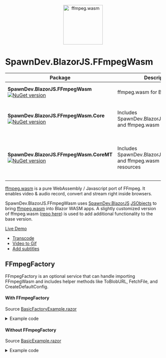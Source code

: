 <p align="center">
  <a href="#">
    <img alt="ffmpeg.wasm" width="128px" height="128px" src="https://github.com/LostBeard/ffmpeg.wasm/blob/main/apps/website/static/img/logo192.png"></img>
  </a>
</p>

# SpawnDev.BlazorJS.FFmpegWasm
| Package | Description | Includes |
|---------|-------------|----------|
|**SpawnDev.BlazorJS.FFmpegWasm** <br /> [![NuGet version](https://badge.fury.io/nu/SpawnDev.BlazorJS.FFmpegWasm.svg)](https://www.nuget.org/packages/SpawnDev.BlazorJS.FFmpegWasm)| ffmpeg.wasm for Blazor WASM | ffmpeg/*<br />ffmpeg.js<br />814.ffmpeg.js
|**SpawnDev.BlazorJS.FFmpegWasm.Core** <br /> [![NuGet version](https://badge.fury.io/nu/SpawnDev.BlazorJS.FFmpegWasm.Core.svg)](https://www.nuget.org/packages/SpawnDev.BlazorJS.FFmpegWasm.Core)| Includes SpawnDev.BlazorJS.FFmpegWasm and ffmpeg.wasm core resources | core/*<br />ffmpeg-core.js<br />ffmpeg-core.wasm
|**SpawnDev.BlazorJS.FFmpegWasm.CoreMT** <br /> [![NuGet version](https://badge.fury.io/nu/SpawnDev.BlazorJS.FFmpegWasm.CoreMT.svg)](https://www.nuget.org/packages/SpawnDev.BlazorJS.FFmpegWasm.CoreMT)| Includes SpawnDev.BlazorJS.FFmpegWasm and ffmpeg.wasm core-mt resources | core-mt/*<br />ffmpeg-core.js<br />ffmpeg-core.wasm<br />ffmpeg-core.worker.js
 
[ffmpeg.wasm](https://github.com/ffmpegwasm/ffmpeg.wasm) is a pure WebAssembly / Javascript port of FFmpeg. It enables video & audio record, convert and stream right inside browsers.

SpawnDev.BlazorJS.FFmpegWasm uses [SpawnDev.BlazorJS](https://github.com/LostBeard/SpawnDev.BlazorJS) [JSObjects](https://github.com/LostBeard/SpawnDev.BlazorJS#jsobject-base-class) to bring [ffmpeg.wasm](https://github.com/ffmpegwasm/ffmpeg.wasm) into Blazor WASM apps. A slightly customized version of ffmpeg.wasm ([repo here](https://github.com/LostBeard/ffmpeg.wasm)) is used to add additional functionality to the base version.

[Live Demo](https://lostbeard.github.io/SpawnDev.BlazorJS.FFmpegWasm/)
- [Transcode](https://lostbeard.github.io/SpawnDev.BlazorJS.FFmpegWasm/)
- [Video to Gif](https://lostbeard.github.io/SpawnDev.BlazorJS.FFmpegWasm/VideoToGif)
- [Add subtitles](https://lostbeard.github.io/SpawnDev.BlazorJS.FFmpegWasm/AddSubtitles)

## FFmpegFactory
FFmpegFactory is an optional service that can handle importing FFmpegWasm and includes helper methods like ToBlobURL, FetchFile, and CreateDefaultConfig.

#### With FFmpegFactory
Source [BasicFactoryExample.razor](https://github.com/LostBeard/SpawnDev.BlazorJS.FFmpegWasm/blob/main/SpawnDev.BlazorJS.FFmpegWasmDemo/Pages/BasicFactoryExample.razor) 

<details>
<summary>Example code</summary>

Program.cs
```cs
// ...
// Add SpawnDev.BlazorJS.BlazorJSRuntime service
builder.Services.AddBlazorJSRuntime();
// Add FFmpegFactory service
builder.Services.AddSingleton<FFmpegFactory>();
// ...
```

BasicFactoryExample.razor
```cs
@page "/BasicFactoryExample"
@using System.Text
@using SpawnDev.BlazorJS
@using SpawnDev.BlazorJS.FFmpegWasm

<h3>Basic FFmpegFactory Example of ffmpeg.wasm in Blazor</h3>
<p>A bare bones example of ffmpeg.wasm in Blazor using SpawnDev.BlazorJS and SpawnDev.BlazorJS.FFmpegWASM</p>
<video @ref=videoResult autoplay muted id="video-result" controls></video>
<br />
<button @onclick=Load disabled="@(loaded || busy)" id="load-button">Load ffmpeg-core (~31 MB)</button>
<br />
<button @onclick=Transcode disabled="@(!loaded || busy)" id="transcode-button">Transcode webm to mp4</button>
<br />
<p>@logMessage</p>
<p>@progressMessage</p>
<p>Open Developer Tools (Ctrl+Shift+I) to View Logs</p>

@code {
    [Inject]
    BlazorJSRuntime JS { get; set; }

    [Inject]
    FFmpegFactory FFmpegFactory { get; set; }

    ElementReference videoResult;
    HTMLVideoElement? videoEl;
    bool loaded = false;
    bool busy = false;
    string logMessage = "";
    string progressMessage = "";

    FFmpeg? ffmpeg = null;

    async Task Load()
    {
        busy = true;
        StateHasChanged();
        videoEl = new HTMLVideoElement(videoResult);
        await FFmpegFactory.Init();
        ffmpeg = new FFmpeg();
        ffmpeg.OnLog += FFmpeg_OnLog;
        ffmpeg.OnProgress += FFmpeg_OnProgress;
        // Use FFmpegFactory extension methods supplied by the Nuget packages
        // SpawnDev.BlazorJS.FFmpegWasm.Core
        // SpawnDev.BlazorJS.FFmpegWasm.CoreMT
        //
        // Single thread and multi thread versions acn be used independently of each other to lower resource packaging.
        //
        // From SpawnDev.BlazorJS.FFmpegWasm.Core 
        // - Contains the ffmpeg.wasm core for single thread files
        // - Adds CreateLoadCoreConfig to FFmpegFactory
        // From SpawnDev.BlazorJS.FFmpegWasm.CoreMT 
        // - Contains the ffmpeg.wasm core for multi thread files
        // - Adds CreateLoadCoreMTConfig to FFmpegFactory
        var loadConfig = FFmpegFactory.MultiThreadSupported ? FFmpegFactory.CreateLoadCoreMTConfig() : FFmpegFactory.CreateLoadCoreConfig();
        await ffmpeg.Load(loadConfig);
        busy = false;
        loaded = true;
        StateHasChanged();
    }

    async Task Transcode()
    {
        busy = true;
        StateHasChanged();
        logMessage = "Downloading source video";
        StateHasChanged();
        await ffmpeg.WriteFile("input.webm", await FFmpegFactory.FetchFile("https://raw.githubusercontent.com/ffmpegwasm/testdata/master/Big_Buck_Bunny_180_10s.webm"));
        logMessage = "Transcoding source video";
        StateHasChanged();
        var ret = await ffmpeg.Exec(new string[] { "-i", "input.webm", "output.mp4" });
        logMessage = "Source video transcoded";
        StateHasChanged();
        using var data = await ffmpeg.ReadFileUint8Array("output.mp4");
        using var blob = new Blob(new Uint8Array[] { data }, new BlobOptions { Type = "video/mp4" });
        var objSrc = URL.CreateObjectURL(blob);
        videoEl.Src = objSrc;
        busy = false;
        StateHasChanged();
    }

    void FFmpeg_OnLog(FFmpegLogEvent ev)
    {
        logMessage = ev.Message;
        JS.Log("FFmpeg_OnLog", ev.Message);
        StateHasChanged();
    }

    void FFmpeg_OnProgress(FFmpegProgressEvent ev)
    {
        var progress = ev.Progress;
        var time = ev.Time;
        progressMessage = $"{progress * 100} % (transcoded time: {time / 1000000} s)";
        JS.Log("FFmpeg_OnProgress", ev.Time, ev.Progress);
        StateHasChanged();
    }
}
```
</details>

#### Without FFmpegFactory
Source [BasicExample.razor](https://github.com/LostBeard/SpawnDev.BlazorJS.FFmpegWasm/blob/main/SpawnDev.BlazorJS.FFmpegWasmDemo/Pages/BasicExample.razor)

<details>
<summary>Example code</summary>

Program.cs
```cs
// ...
// Add SpawnDev.BlazorJS.BlazorJSRuntime service
builder.Services.AddBlazorJSRuntime();
// ...
```

BasicExample.razor
```cs
@page "/"
@using System.Text
@using SpawnDev.BlazorJS
@using SpawnDev.BlazorJS.FFmpegWasm

<h3>Basic Example of ffmpeg.wasm in Blazor</h3>
<p>A bare bones example of ffmpeg.wasm in Blazor using SpawnDev.BlazorJS and SpawnDev.BlazorJS.FFmpegWASM</p>
<video @ref=videoResult autoplay muted id="video-result" controls></video>
<br />
<button @onclick=Load disabled="@(loaded || busy)" id="load-button">Load ffmpeg-core (~31 MB)</button>
<br />
<button @onclick=Transcode disabled="@(!loaded || busy)" id="transcode-button">Transcode webm to mp4</button>
<br />
<p>@logMessage</p>
<p>@progressMessage</p>
<p>Open Developer Tools (Ctrl+Shift+I) to View Logs</p>

@code {
    [Inject]
    BlazorJSRuntime JS { get; set; }

    ElementReference videoResult;
    HTMLVideoElement? videoEl;
    bool loaded = false;
    bool busy = false;
    string logMessage = "";
    string progressMessage = "";
    string baseURLFFmpeg = "https://unpkg.com/@ffmpeg/ffmpeg@0.12.6/dist/umd";
    string baseURLCore = "https://unpkg.com/@ffmpeg/core@0.12.3/dist/umd";

    FFmpeg? ffmpeg = null;

    async Task Load()
    {
        busy = true;
        StateHasChanged();
        videoEl = new HTMLVideoElement(videoResult);
        if (JS.IsUndefined("FFmpegWASM"))
        {
            // a quick patch to allow us the ability to specify the full path to the primary ffmpeg worker (814.ffmpeg.js in umd version) via our FFMessageLoadConfig
            // the ffmpeg.js script tries to build the path location itself (with the code being replaced) but will fail (in our scenario) so we patch it to allow us to specify the path
            // essentially the same as Pull request #562 (https://github.com/ffmpegwasm/ffmpeg.wasm/pull/562) except this works on the minified UMD version
            var FFmpegObjUrl = await ToBlobURL($"{baseURLFFmpeg}/ffmpeg.js", "application/javascript", (js) => js.Replace("new Worker(new URL(e.p+e.u(814),e.b),{type:void 0})", "new Worker(r.worker814URL,{type:void 0})"));
            await JS.Import(FFmpegObjUrl);
            URL.RevokeObjectURL(FFmpegObjUrl);
        }
        ffmpeg = new FFmpeg();
        ffmpeg.OnLog += FFmpeg_OnLog;
        ffmpeg.OnProgress += FFmpeg_OnProgress;
        await ffmpeg.Load(new FFMessageLoadConfig
            {
                Worker814URL = await ToBlobURL($"{baseURLFFmpeg}/814.ffmpeg.js", "application/javascript"),
                CoreURL = await ToBlobURL($"{baseURLCore}/ffmpeg-core.js", "application/javascript"),
                WasmURL = await ToBlobURL($"{baseURLCore}/ffmpeg-core.wasm", "application/wasm"),
            });
        busy = false;
        loaded = true;
        StateHasChanged();
    }

    async Task Transcode()
    {
        busy = true;
        StateHasChanged();
        logMessage = "Downloading source video";
        StateHasChanged();
        await ffmpeg.WriteFile("input.webm", await FetchFile("https://raw.githubusercontent.com/ffmpegwasm/testdata/master/Big_Buck_Bunny_180_10s.webm"));
        logMessage = "Transcoding source video";
        StateHasChanged();
        var ret = await ffmpeg.Exec(new string[] { "-i", "input.webm", "output.mp4" });
        logMessage = "Source video transcoded";
        StateHasChanged();
        using var data = await ffmpeg.ReadFileUint8Array("output.mp4");
        using var blob = new Blob(new Uint8Array[] { data }, new BlobOptions { Type = "video/mp4" });
        var objSrc = URL.CreateObjectURL(blob);
        videoEl.Src = objSrc;
        busy = false;
        StateHasChanged();
    }

    void FFmpeg_OnLog(FFmpegLogEvent ev)
    {
        logMessage = ev.Message;
        JS.Log("FFmpeg_OnLog", ev.Message);
        StateHasChanged();
    }

    void FFmpeg_OnProgress(FFmpegProgressEvent ev)
    {
        var progress = ev.Progress;
        var time = ev.Time;
        progressMessage = $"{progress * 100} % (transcoded time: {time / 1000000} s)";
        JS.Log("FFmpeg_OnProgress", ev.Time, ev.Progress);
        StateHasChanged();
    }

    async Task<Uint8Array> FetchFile(string resource)
    {
        using var resp = await JS.Fetch(resource);
        using var body = await resp.ArrayBuffer();
        return new Uint8Array(body);
    }
    async Task<string> FetchText(string resource)
    {
        using var resp = await JS.Fetch(resource);
        return await resp.Text();
    }
    async Task<string> ToBlobURL(string src, string mimeType)
    {
        using var data = await FetchFile(src);
        using var blob = new Blob(new Uint8Array[] { data }, new BlobOptions { Type = mimeType });
        return URL.CreateObjectURL(blob);
    }
    async Task<string> ToBlobURL(string src, string mimeType, Func<string, string> patcher)
    {
        var text = await FetchText(src);
        if (patcher != null) text = patcher(text);
        using var blob = new Blob(new string[] { text }, new BlobOptions { Type = mimeType });
        return URL.CreateObjectURL(blob);
    }
}
```
</details>
